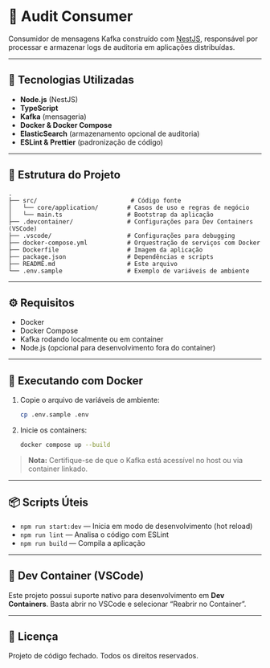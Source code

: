 # 📡 Audit Consumer

Consumidor de mensagens Kafka construído com [NestJS](https://nestjs.com/), responsável por processar e armazenar logs de auditoria em aplicações distribuídas.

---

## 🚀 Tecnologias Utilizadas

- **Node.js** (NestJS)
- **TypeScript**
- **Kafka** (mensageria)
- **Docker & Docker Compose**
- **ElasticSearch** (armazenamento opcional de auditoria)
- **ESLint & Prettier** (padronização de código)

---

## 📂 Estrutura do Projeto

```plaintext
.
├── src/                          # Código fonte
│   └── core/application/        # Casos de uso e regras de negócio
│   └── main.ts                  # Bootstrap da aplicação
├── .devcontainer/               # Configurações para Dev Containers (VSCode)
├── .vscode/                     # Configurações para debugging
├── docker-compose.yml           # Orquestração de serviços com Docker
├── Dockerfile                   # Imagem da aplicação
├── package.json                 # Dependências e scripts
├── README.md                    # Este arquivo
└── .env.sample                  # Exemplo de variáveis de ambiente
```

---

## ⚙️ Requisitos

- Docker
- Docker Compose
- Kafka rodando localmente ou em container
- Node.js (opcional para desenvolvimento fora do container)

---

## 🐳 Executando com Docker

1. Copie o arquivo de variáveis de ambiente:

   ```bash
   cp .env.sample .env
   ```

2. Inicie os containers:
   ```bash
   docker compose up --build
   ```

> **Nota:** Certifique-se de que o Kafka está acessível no host ou via container linkado.

---

## 📦 Scripts Úteis

- `npm run start:dev` — Inicia em modo de desenvolvimento (hot reload)
- `npm run lint` — Analisa o código com ESLint
- `npm run build` — Compila a aplicação

---

## 🧱 Dev Container (VSCode)

Este projeto possui suporte nativo para desenvolvimento em **Dev Containers**. Basta abrir no VSCode e selecionar “Reabrir no Container”.

---

## 🧾 Licença

Projeto de código fechado. Todos os direitos reservados.

